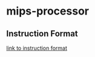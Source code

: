 # mips-processor

## Instruction Format
[link to instruction format](https://inst.eecs.berkeley.edu/~cs61c/resources/MIPS_Green_Sheet.pdf)
